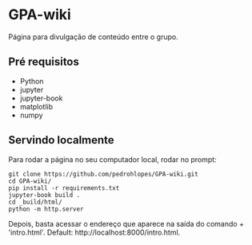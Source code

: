 # GPA-wiki
 Página para divulgação de conteúdo entre o grupo.

 ## Pré requisitos
 
 - Python
 - jupyter
 - jupyter-book
 - matplotlib
 - numpy
 
 
 ## Servindo localmente
 Para rodar a página no seu computador local, rodar no prompt:
 ```
 git clone https://github.com/pedrohlopes/GPA-wiki.git
 cd GPA-wiki/
 pip install -r requirements.txt
 jupyter-book build .
 cd _build/html/
 python -m http.server
 ```
 Depois, basta acessar o endereço que aparece na saída do comando + 'intro.html'. Default: http://localhost:8000/intro.html.
